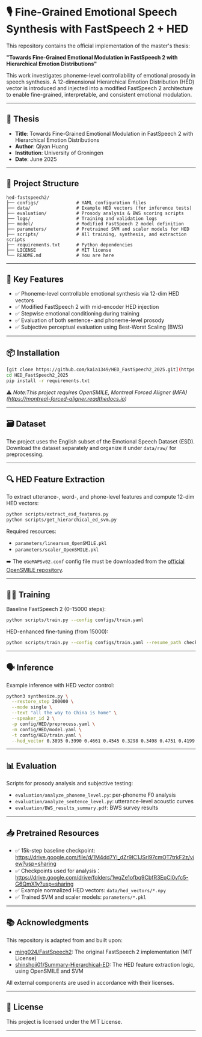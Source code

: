 # 🎙️ Fine-Grained Emotional Speech Synthesis with FastSpeech 2 + HED

This repository contains the official implementation of the master's thesis:

**"Towards Fine-Grained Emotional Modulation in FastSpeech 2 with Hierarchical Emotion Distributions"**

This work investigates phoneme-level controllability of emotional prosody in speech synthesis. A 12-dimensional Hierarchical Emotion Distribution (HED) vector is introduced and injected into a modified FastSpeech 2 architecture to enable fine-grained, interpretable, and consistent emotional modulation.

---

## 📄 Thesis

- **Title**: Towards Fine-Grained Emotional Modulation in FastSpeech 2 with Hierarchical Emotion Distributions  
- **Author**: Qiyan Huang
- **Institution**: University of Groningen
- **Date**: June 2025

---

## 📁 Project Structure

```
hed-fastspeech2/
├── configs/              # YAML configuration files
├── data/                 # Example HED vectors (for inference tests)
├── evaluation/           # Prosody analysis & BWS scoring scripts
├── logs/                 # Training and validation logs
├── model/                # Modified FastSpeech 2 model definition
├── parameters/           # Pretrained SVM and scaler models for HED
├── scripts/              # All training, synthesis, and extraction scripts
├── requirements.txt      # Python dependencies
├── LICENSE               # MIT license
└── README.md             # You are here
```

---

## 🧠 Key Features

- ✅ Phoneme-level controllable emotional synthesis via 12-dim HED vectors  
- ✅ Modified FastSpeech 2 with mid-encoder HED injection  
- ✅ Stepwise emotional conditioning during training  
- ✅ Evaluation of both sentence- and phoneme-level prosody  
- ✅ Subjective perceptual evaluation using Best-Worst Scaling (BWS)  

---

## 📦 Installation

```bash
[git clone https://github.com/kaia1349/HED_FastSpeech2_2025.git](https://github.com/Kaia1349/HED_FastSpeech2_2025.git)
cd HED_FastSpeech2_2025
pip install -r requirements.txt
```

⚠️ *Note:This project requires OpenSMILE, Montreal Forced Aligner (MFA) (https://montreal-forced-aligner.readthedocs.io)*

---

## 🗃️ Dataset

The project uses the English subset of the Emotional Speech Dataset (ESD).  
Download the dataset separately and organize it under `data/raw/` for preprocessing.

---

## 🔍 HED Feature Extraction

To extract utterance-, word-, and phone-level features and compute 12-dim HED vectors:

```bash
python scripts/extract_esd_features.py
python scripts/get_hierarchical_ed_svm.py
```

Required resources:
- `parameters/linearsvm_OpenSMILE.pkl`  
- `parameters/scaler_OpenSMILE.pkl`

➡️ The `eGeMAPSv02.conf` config file must be downloaded from the [official OpenSMILE repository](https://audeering.github.io/opensmile/).

---

## 🏋️‍♂️ Training

Baseline FastSpeech 2 (0–15000 steps):

```bash
python scripts/train.py --config configs/train.yaml
```

HED-enhanced fine-tuning (from 15000):

```bash
python scripts/train.py --config configs/train.yaml --resume_path checkpoints/baseline/15000.pth.tar
```

---

## 🗣️ Inference

Example inference with HED vector control:

```bash
python3 synthesize.py \
  --restore_step 200000 \
  --mode single \
  --text "all the way to China is home" \
  --speaker_id 2 \
  -p config/HED/preprocess.yaml \
  -m config/HED/model.yaml \
  -t config/HED/train.yaml \
  --hed_vector 0.3895 0.3990 0.4661 0.4545 0.3298 0.3498 0.4751 0.4199 0.2574 0.3931 0.4649 0.4198
```

---

## 📊 Evaluation

Scripts for prosody analysis and subjective testing:
- `evaluation/analyze_phoneme_level.py`: per-phoneme F0 analysis
- `evaluation/analyze_sentence_level.py`: utterance-level acoustic curves
- `evaluation/BWS_results_summary.pdf`:  BWS survey results 

---

## 📥 Pretrained Resources

- ✅ 15k-step baseline checkpoint: https://drive.google.com/file/d/1M4dd7YI_dZr9IC1JSrl97cmOT7trkF2z/view?usp=sharing
- ✅ Checkpoints used for analysis：https://drive.google.com/drive/folders/1wqZe1ofbq9CbfR3EpCl0vfc5-G6QmX1y?usp=sharing
- ✅ Example normalized HED vectors: `data/hed_vectors/*.npy`  
- ✅ Trained SVM and scaler models: `parameters/*.pkl`  

---

## 📚 Acknowledgments

This repository is adapted from and built upon:
- [ming024/FastSpeech2](https://github.com/ming024/FastSpeech2): The original FastSpeech 2 implementation (MIT License)  
- [shinshoji01/Summary-Hierarchical-ED](https://github.com/shinshoji01/Summary-Hierarchical-ED): The HED feature extraction logic, using OpenSMILE and SVM

All external components are used in accordance with their licenses.

---

## 📜 License

This project is licensed under the MIT License.

---

